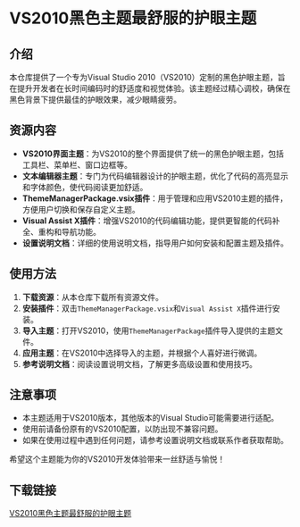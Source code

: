 # VS2010黑色主题最舒服的护眼主题

## 介绍

本仓库提供了一个专为Visual Studio 2010（VS2010）定制的黑色护眼主题，旨在提升开发者在长时间编码时的舒适度和视觉体验。该主题经过精心调校，确保在黑色背景下提供最佳的护眼效果，减少眼睛疲劳。

## 资源内容

- **VS2010界面主题**：为VS2010的整个界面提供了统一的黑色护眼主题，包括工具栏、菜单栏、窗口边框等。
- **文本编辑器主题**：专门为代码编辑器设计的护眼主题，优化了代码的高亮显示和字体颜色，使代码阅读更加舒适。
- **ThemeManagerPackage.vsix插件**：用于管理和应用VS2010主题的插件，方便用户切换和保存自定义主题。
- **Visual Assist X插件**：增强VS2010的代码编辑功能，提供更智能的代码补全、重构和导航功能。
- **设置说明文档**：详细的使用说明文档，指导用户如何安装和配置主题及插件。

## 使用方法

1. **下载资源**：从本仓库下载所有资源文件。
2. **安装插件**：双击`ThemeManagerPackage.vsix`和`Visual Assist X`插件进行安装。
3. **导入主题**：打开VS2010，使用`ThemeManagerPackage`插件导入提供的主题文件。
4. **应用主题**：在VS2010中选择导入的主题，并根据个人喜好进行微调。
5. **参考说明文档**：阅读设置说明文档，了解更多高级设置和使用技巧。

## 注意事项

- 本主题适用于VS2010版本，其他版本的Visual Studio可能需要进行适配。
- 使用前请备份原有的VS2010配置，以防出现不兼容问题。
- 如果在使用过程中遇到任何问题，请参考设置说明文档或联系作者获取帮助。

希望这个主题能为你的VS2010开发体验带来一丝舒适与愉悦！

## 下载链接

[VS2010黑色主题最舒服的护眼主题](https://pan.quark.cn/s/2160a4c2a0c0)